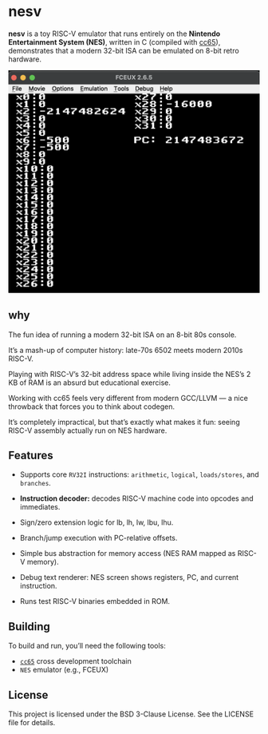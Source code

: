 # nesv
**nesv** is a toy RISC-V emulator that runs entirely on the **Nintendo Entertainment System (NES)**, written in C (compiled with [cc65](https://cc65.github.io/)), demonstrates that a modern 32-bit ISA can be emulated on 8-bit retro hardware.

<img src="assets/nesv.png" alt="image" width="700" height="auto">

## why
The fun idea of running a modern 32-bit ISA on an 8-bit 80s console.

It’s a mash-up of computer history: late-70s 6502 meets modern 2010s RISC-V.

Playing with RISC-V’s 32-bit address space while living inside the NES’s 2 KB of RAM is an absurd but educational exercise.

Working with cc65 feels very different from modern GCC/LLVM — a nice throwback that forces you to think about codegen.

It’s completely impractical, but that’s exactly what makes it fun: seeing RISC-V assembly actually run on NES hardware.

## Features
- Supports core `RV32I` instructions: `arithmetic`, `logical`, `loads/stores`, and `branches`.

- **Instruction decoder:** decodes RISC-V machine code into opcodes and immediates.

- Sign/zero extension logic for lb, lh, lw, lbu, lhu.

- Branch/jump execution with PC-relative offsets.

- Simple bus abstraction for memory access (NES RAM mapped as RISC-V memory).

- Debug text renderer: NES screen shows registers, PC, and current instruction.

- Runs test RISC-V binaries embedded in ROM.

## Building
To build and run, you’ll need the following tools:

- [`cc65`](https://cc65.github.io/) cross development toolchain
- `NES` emulator (e.g., FCEUX)

## License
This project is licensed under the BSD 3-Clause License. See the LICENSE file for details.
